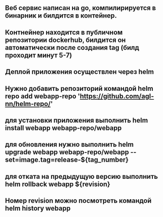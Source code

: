 Веб сервис написан на go, компилирируется в бинарник и билдится в контейнер.
---
Контнейнер находится в публичном репозитории dockerhub, билдится он автоматически после создания tag (билд проходит минут 5-7)
---
Деплой приложения осуществлен через helm
---
Нужно добавить репозиторий командой helm repo add webapp-repo 'https://github.com/agl-nn/helm-repo/'
---
для установки приложения выполнить helm install webapp webapp-repo/webapp
---
для обновления нужно выполнить helm upgrade webapp webapp-repo/webapp --set=image.tag=release-${tag_number}
---
для отката на предыдущую версию выполнить helm rollback webapp ${revision}
---
Номер revision можно посмотреть командой helm history webapp
---

